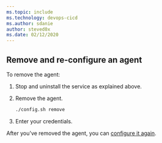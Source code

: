 ```yaml
---
ms.topic: include
ms.technology: devops-cicd
ms.author: sdanie
author: steved0x
ms.date: 02/12/2020
---
```


## Remove and re-configure an agent

To remove the agent:

1. Stop and uninstall the service as explained above.

2. Remove the agent.
   ```bash
   ./config.sh remove
   ```
3. Enter your credentials.

After you've removed the agent, you can [configure it again](#download-configure).
